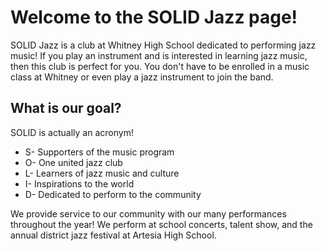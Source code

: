 # Welcome to the SOLID Jazz page!
SOLID Jazz is a club at Whitney High School dedicated to performing jazz music! If you play an instrument and is interested in learning jazz music, then this club is perfect for you. You don't have to be enrolled in a music class at Whitney or even play a jazz instrument to join the band. 
## What is our goal?
SOLID is actually an acronym! 
- S- Supporters of the music program
- O- One united jazz club
- L- Learners of jazz music and culture
- I- Inspirations to the world
- D- Dedicated to perform to the community

We provide service to our community with our many performances throughout the year! We perform at school concerts, talent show, and the annual district jazz festival at Artesia High School. 
